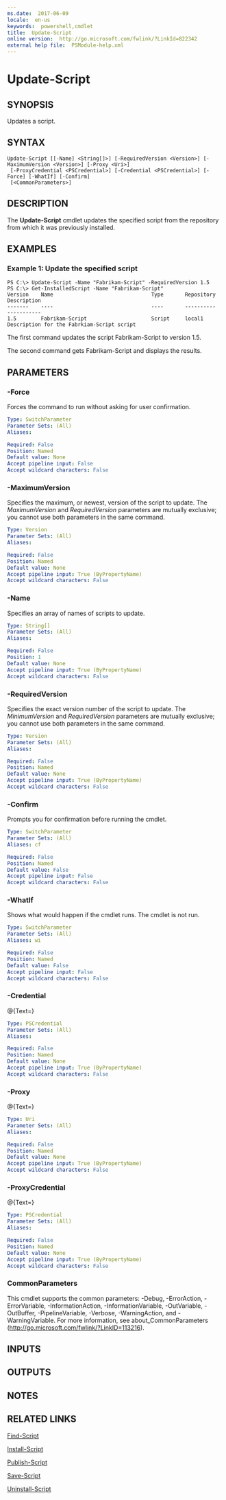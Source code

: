 ```yaml
---
ms.date:  2017-06-09
locale:  en-us
keywords:  powershell,cmdlet
title:  Update-Script
online version:  http://go.microsoft.com/fwlink/?LinkId=822342
external help file:  PSModule-help.xml
---
```


# Update-Script

## SYNOPSIS
Updates a script.

## SYNTAX

```
Update-Script [[-Name] <String[]>] [-RequiredVersion <Version>] [-MaximumVersion <Version>] [-Proxy <Uri>]
 [-ProxyCredential <PSCredential>] [-Credential <PSCredential>] [-Force] [-WhatIf] [-Confirm]
 [<CommonParameters>]
```

## DESCRIPTION
The **Update-Script** cmdlet updates the specified script from the repository from which it was previously installed.

## EXAMPLES

### Example 1: Update the specified script
```
PS C:\> Update-Script -Name "Fabrikam-Script" -RequiredVersion 1.5
PS C:\> Get-InstalledScript -Name "Fabrikam-Script"
Version    Name                                Type       Repository           Description
-------    ----                                ----       ----------           -----------
1.5        Fabrikam-Script                     Script     local1               Description for the Fabrkiam-Script script
```

The first command updates the script Fabrikam-Script to version 1.5.

The second command gets Fabrikam-Script and displays the results.

## PARAMETERS

### -Force
Forces the command to run without asking for user confirmation.

```yaml
Type: SwitchParameter
Parameter Sets: (All)
Aliases: 

Required: False
Position: Named
Default value: None
Accept pipeline input: False
Accept wildcard characters: False
```

### -MaximumVersion
Specifies the maximum, or newest, version of the script to update.
The *MaximumVersion* and *RequiredVersion* parameters are mutually exclusive; you cannot use both parameters in the same command.

```yaml
Type: Version
Parameter Sets: (All)
Aliases: 

Required: False
Position: Named
Default value: None
Accept pipeline input: True (ByPropertyName)
Accept wildcard characters: False
```

### -Name
Specifies an array of names of scripts to update.

```yaml
Type: String[]
Parameter Sets: (All)
Aliases: 

Required: False
Position: 1
Default value: None
Accept pipeline input: True (ByPropertyName)
Accept wildcard characters: False
```

### -RequiredVersion
Specifies the exact version number of the script to update.
The *MinimumVersion* and *RequiredVersion* parameters are mutually exclusive; you cannot use both parameters in the same command.

```yaml
Type: Version
Parameter Sets: (All)
Aliases: 

Required: False
Position: Named
Default value: None
Accept pipeline input: True (ByPropertyName)
Accept wildcard characters: False
```

### -Confirm
Prompts you for confirmation before running the cmdlet.

```yaml
Type: SwitchParameter
Parameter Sets: (All)
Aliases: cf

Required: False
Position: Named
Default value: False
Accept pipeline input: False
Accept wildcard characters: False
```

### -WhatIf
Shows what would happen if the cmdlet runs.
The cmdlet is not run.

```yaml
Type: SwitchParameter
Parameter Sets: (All)
Aliases: wi

Required: False
Position: Named
Default value: False
Accept pipeline input: False
Accept wildcard characters: False
```

### -Credential
@{Text=}

```yaml
Type: PSCredential
Parameter Sets: (All)
Aliases: 

Required: False
Position: Named
Default value: None
Accept pipeline input: True (ByPropertyName)
Accept wildcard characters: False
```

### -Proxy
@{Text=}

```yaml
Type: Uri
Parameter Sets: (All)
Aliases: 

Required: False
Position: Named
Default value: None
Accept pipeline input: True (ByPropertyName)
Accept wildcard characters: False
```

### -ProxyCredential
@{Text=}

```yaml
Type: PSCredential
Parameter Sets: (All)
Aliases: 

Required: False
Position: Named
Default value: None
Accept pipeline input: True (ByPropertyName)
Accept wildcard characters: False
```

### CommonParameters
This cmdlet supports the common parameters: -Debug, -ErrorAction, -ErrorVariable, -InformationAction, -InformationVariable, -OutVariable, -OutBuffer, -PipelineVariable, -Verbose, -WarningAction, and -WarningVariable. For more information, see about_CommonParameters (http://go.microsoft.com/fwlink/?LinkID=113216).

## INPUTS

## OUTPUTS

## NOTES

## RELATED LINKS

[Find-Script](Find-Script.md)

[Install-Script](Install-Script.md)

[Publish-Script](Publish-Script.md)

[Save-Script](Save-Script.md)

[Uninstall-Script](Uninstall-Script.md)

